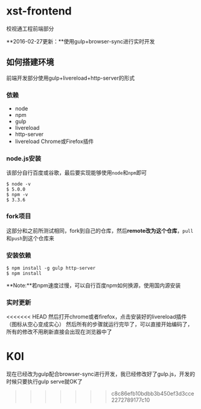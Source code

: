 ﻿# xst-frontend
校视通工程前端部分

**2016-02-27更新：**使用gulp+browser-sync进行实时开发

## 如何搭建环境
前端开发部分使用gulp+livereload+http-server的形式

### 依赖
* node 
* npm
* gulp
* livereload
* http-server
* livereload Chrome或Firefox插件

### node.js安装
该部分自行百度或谷歌，最后要实现能够使用`node`和`npm`即可
```
$ node -v
$ 5.0.0
$ npm -v
$ 3.3.6
```

### fork项目
这部分和之前所测试相同，fork到自己的仓库，然后**remote改为这个仓库**，`pull`和`push`到这个仓库来

### 安装依赖
```
$ npm install -g gulp http-server
$ npm install 
```
**Note:**若npm速度过慢，可以自行百度npm如何换源，使用国内源安装

### 实时更新

<<<<<<< HEAD
然后打开chrome或者firefox，点击安装好的livereload插件（图标从空心变成实心）
然后所有的步骤就运行完毕了，可以直接开始编码了，所有的修改不用刷新直接会出现在浏览器中了


K0I
=======
现在已经改为gulp配合browser-sync进行开发，我已经修改好了gulp.js，开发的时候只要执行gulp serve就OK了
>>>>>>> c8c86efb10bdbb3b450ef3d3cce2272789177c10
